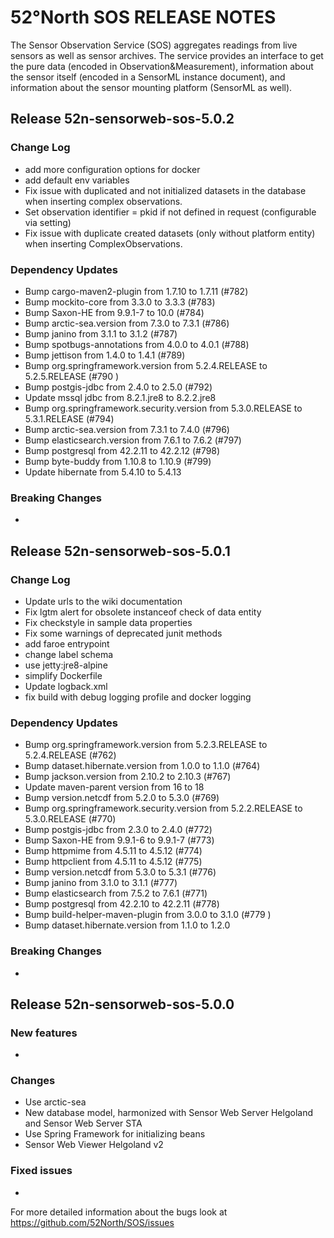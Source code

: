 # 52°North SOS RELEASE NOTES

 The Sensor Observation Service (SOS) aggregates readings from live sensors as well as 
 sensor archives. The service provides an interface to get the pure data (encoded 
 in Observation&Measurement), information about the sensor itself (encoded in a 
 SensorML instance document), and information about the sensor mounting platform 
 (SensorML as well).

## Release 52n-sensorweb-sos-5.0.2
 
### Change Log

  - add more configuration options for docker
  - add default env variables
  - Fix issue with duplicated and not initialized datasets in the database when inserting complex observations.
  - Set observation identifier = pkid if not defined in request (configurable via setting)
  - Fix issue with duplicate created datasets (only without platform entity) when inserting ComplexObservations.
  
    
### Dependency Updates

  - Bump cargo-maven2-plugin from 1.7.10 to 1.7.11 (#782)
  - Bump mockito-core from 3.3.0 to 3.3.3 (#783)
  - Bump Saxon-HE from 9.9.1-7 to 10.0 (#784)
  - Bump arctic-sea.version from 7.3.0 to 7.3.1 (#786)
  - Bump janino from 3.1.1 to 3.1.2 (#787)
  - Bump spotbugs-annotations from 4.0.0 to 4.0.1 (#788)
  - Bump jettison from 1.4.0 to 1.4.1 (#789)
  - Bump org.springframework.version from 5.2.4.RELEASE to 5.2.5.RELEASE (#790 )
  - Bump postgis-jdbc from 2.4.0 to 2.5.0 (#792)
  - Update mssql jdbc from 8.2.1.jre8 to 8.2.2.jre8
  - Bump org.springframework.security.version from 5.3.0.RELEASE to 5.3.1.RELEASE (#794)
  - Bump arctic-sea.version from 7.3.1 to 7.4.0 (#796)
  - Bump elasticsearch.version from 7.6.1 to 7.6.2 (#797)
  - Bump postgresql from 42.2.11 to 42.2.12 (#798)
  - Bump byte-buddy from 1.10.8 to 1.10.9 (#799)
  - Update hibernate from 5.4.10 to 5.4.13

### Breaking Changes
 
  - 


## Release 52n-sensorweb-sos-5.0.1
 
### Change Log

  - Update urls to the wiki documentation
  - Fix lgtm alert for obsolete instanceof check of data entity
  - Fix checkstyle in sample data properties
  - Fix some warnings of deprecated junit methods
  - add faroe entrypoint
  - change label schema
  - use jetty:jre8-alpine
  - simplify Dockerfile
  - Update logback.xml
  - fix build with debug logging profile and docker logging
    
### Dependency Updates

  - Bump org.springframework.version from 5.2.3.RELEASE to 5.2.4.RELEASE (#762)
  - Bump dataset.hibernate.version from 1.0.0 to 1.1.0 (#764)
  - Bump jackson.version from 2.10.2 to 2.10.3 (#767)
  - Update maven-parent version from 16 to 18
  - Bump version.netcdf from 5.2.0 to 5.3.0 (#769)
  - Bump org.springframework.security.version from 5.2.2.RELEASE to 5.3.0.RELEASE (#770)
  - Bump postgis-jdbc from 2.3.0 to 2.4.0 (#772)
  - Bump Saxon-HE from 9.9.1-6 to 9.9.1-7 (#773)
  - Bump httpmime from 4.5.11 to 4.5.12 (#774)
  - Bump httpclient from 4.5.11 to 4.5.12 (#775)
  - Bump version.netcdf from 5.3.0 to 5.3.1 (#776)
  - Bump janino from 3.1.0 to 3.1.1 (#777)
  - Bump elasticsearch from 7.5.2 to 7.6.1 (#771)
  - Bump postgresql from 42.2.10 to 42.2.11 (#778)
  - Bump build-helper-maven-plugin from 3.0.0 to 3.1.0 (#779 )
  - Bump dataset.hibernate.version from 1.1.0 to 1.2.0

### Breaking Changes

  - 


## Release 52n-sensorweb-sos-5.0.0
 
### New features

  - 
  
### Changes
  
  - Use arctic-sea
  - New database model, harmonized with Sensor Web Server Helgoland and Sensor Web Server STA
  - Use Spring Framework for initializing beans
  - Sensor Web Viewer Helgoland v2
  
### Fixed issues

 - 

For more detailed information about the bugs look at https://github.com/52North/SOS/issues

